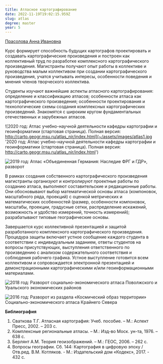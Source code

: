 ```yaml
---
title: Атласное картографирование
date: 2022-11-19T19:02:15.959Z
slug: atlas
degree: master
year: 5
---
```


[Прасолова Анна Ивановна](./people/prasolova)

Курс формирует способность будущих картографов проектировать и создавать картографические произведения и построен как коллективный труд по разработке комплексного картографического произведения. Магистранты получают опыт работы в коллективе и руководства малым коллективом при создании картографического произведения, учатся учитывать интересы, особенности поведения и мнения членов творческого коллектива.</div>

Студенты изучают важнейшие аспекты атласного картографирования: определение и классификацию атласов; особенности атласа как картографического произведения; особенности проектирования и технологические схемы создания комплексных картографических произведений. Знакомятся с широким кругом фундаментальных отечественных и зарубежных атласов.</div>

![2020 год: Атлас учебно-научной деятельности кафедры картографии и геоинформатики (стартовая страница). Полная версия: http://carto.geogr.msu.ru/atlas_nir/index.html](~/assets/images/atlas1.jpg '2020 год: Атлас учебно-научной деятельности кафедры картографии и геоинформатики (стартовая страница). Полная версия: http://carto.geogr.msu.ru/atlas_nir/index.html')

![2019 год: Атлас «Объединенная Германия: Наследие ФРГ и ГДР», разворот](~/assets/images/atlas2.jpg '2019 год: Атлас «Объединенная Германия: Наследие ФРГ и ГДР», разворот')

В рамках создания собственного картографического произведения магистранты организуют и контролируют проектные работы по созданию атласа, выполняют составительские и редакционные работы. Они обосновывают выбор математической основы атласа (компоновок, масштабного ряда, проекций) с оценкой метрических и математических особенностей (размер, особенности компоновок, масштабы, проекции, градусные сетки, распределение искажений, возможность и удобство измерений, точность измерений); разрабатывают типовые географические основы.</div>

Завершается курс коллективной презентацией и защитой разработанного комплексного картографического произведения. Процедура защиты включает устное сообщение каждого студента в соответствии с индивидуальным заданием, ответы студентов на вопросы присутствующих, выступления ответственного по произведению с анализом содержательного соответствия и соблюдения рабочего графика. Устное выступление готовится всем коллективом и сопровождается электронной презентацией и демонстрационными картографическими и/или геоинформационными материалами.</div>

![2018 год: Разворот социально-экономического атласа Поволжского и Уральского экономических районов](~/assets/images/atlas3.jpg '2018 год: Разворот социально-экономического атласа Поволжского и Уральского экономических районов')

![2016 год: Разворот из раздела «Космический образ территории» Социально-экономического атласа Крайнего Севера](~/assets/images/atlas4.jpg '2016 год: Разворот из раздела «Космический образ территории» Социально-экономического атласа Крайнего Севера')

**Библиография**

1. Сваткова Т.Г. Атласная картография: Учеб. пособие. – М.: Аспект Пресс, 2002. – 203 с.
2. Комплексные региональные атласы. – М.: Изд-во Моск. ун-та, 1976. – 638 с.
3. Берлянт А.М. Теория геоизображений. – М.: ГЕОС, 2006. – 262 с.
4. Вопросы географии. Сб. 144: Картография в цифровую эпоху / Отв.ред. В.М. Котляков. - М.: Издательский дом «Кодекс», 2017. - 432 с.

